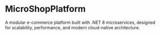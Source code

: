# MicroShopPlatform
A modular e-commerce platform built with .NET 8 microservices, designed for scalability, performance, and modern cloud-native architecture.

